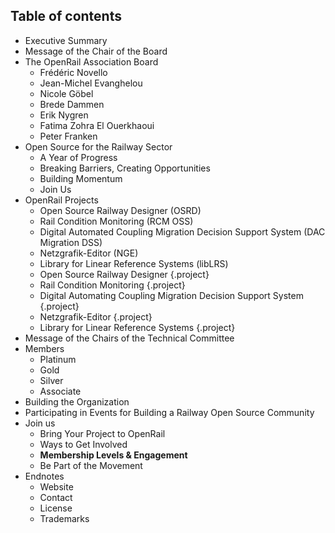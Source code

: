 ## Table of contents

  * Executive Summary
  * Message of the Chair of the Board
  * The OpenRail Association Board
    * Frédéric Novello
    * Jean-Michel Evanghelou
    * Nicole Göbel
    * Brede Dammen
    * Erik Nygren
    * Fatima Zohra El Ouerkhaoui
    * Peter Franken
  * Open Source for the Railway Sector
    * A Year of Progress
    * Breaking Barriers, Creating Opportunities
    * Building Momentum
    * Join Us
  * OpenRail Projects
    * Open Source Railway Designer (OSRD)
    * Rail Condition Monitoring (RCM OSS)
    * Digital Automated Coupling Migration Decision Support System (DAC Migration DSS)
    * Netzgrafik-Editor (NGE)
    * Library for Linear Reference Systems (libLRS)
    * Open Source Railway Designer {.project}
    * Rail Condition Monitoring {.project}
    * Digital Automating Coupling Migration Decision Support System {.project}
    * Netzgrafik-Editor {.project}
    * Library for Linear Reference Systems {.project}
  * Message of the Chairs of the Technical Committee
  * Members
    * Platinum
    * Gold
    * Silver
    * Associate
  * Building the Organization
  * Participating in Events for Building a Railway Open Source Community
  * Join us
    * Bring Your Project to OpenRail
    * Ways to Get Involved
    * **Membership Levels & Engagement**
    * Be Part of the Movement
  * Endnotes
    * Website
    * Contact
    * License
    * Trademarks
